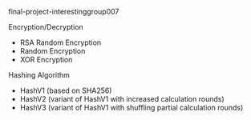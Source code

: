 final-project-interestinggroup007

Encryption/Decryption
 - RSA Random Encryption
 - Random Encryption
 - XOR Encryption

Hashing Algorithm
 - HashV1 (based on SHA256)
 - HashV2 (variant of HashV1 with increased calculation rounds)
 - HashV3 (variant of HashV1 with shuffling partial calculation rounds)
